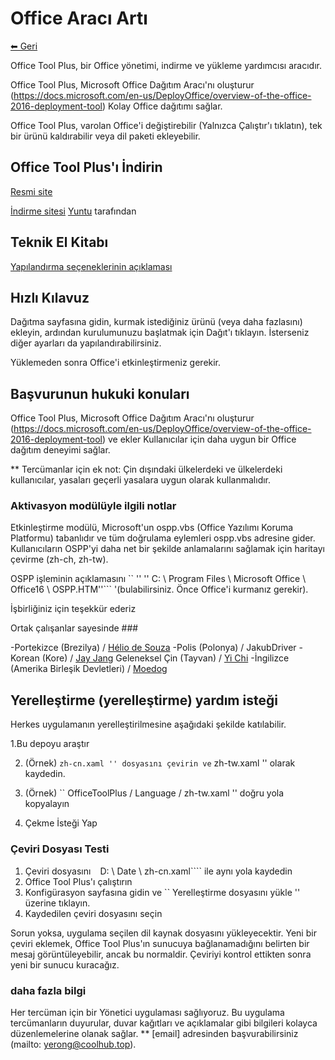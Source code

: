 ﻿# Office Aracı Artı

[⬅ Geri](https://github.com/YerongAI/Office-Tool)

Office Tool Plus, bir Office yönetimi, indirme ve yükleme yardımcısı aracıdır.

Office Tool Plus, Microsoft Office Dağıtım Aracı'nı oluşturur (https://docs.microsoft.com/en-us/DeployOffice/overview-of-the-office-2016-deployment-tool) Kolay Office dağıtımı sağlar.

Office Tool Plus, varolan Office'i değiştirebilir (Yalnızca Çalıştır'ı tıklatın), tek bir ürünü kaldırabilir veya dil paketi ekleyebilir.

## Office Tool Plus'ı İndirin

[Resmi site](https://otp.landian.vip/)

[İndirme sitesi](https://delivery.yuntu.dev/office-tool/) [Yuntu](https://www.yuntu.dev/) tarafından 

## Teknik El Kitabı

[Yapılandırma seçeneklerinin açıklaması](https://docs.microsoft.com/en-us/DeployOffice/configuration-options-for-the-office-2016-deployment-tool)

## Hızlı Kılavuz

Dağıtma sayfasına gidin, kurmak istediğiniz ürünü (veya daha fazlasını) ekleyin, ardından kurulumunuzu başlatmak için Dağıt'ı tıklayın. İsterseniz diğer ayarları da yapılandırabilirsiniz.

Yüklemeden sonra Office'i etkinleştirmeniz gerekir.

## Başvurunun hukuki konuları

Office Tool Plus, Microsoft Office Dağıtım Aracı'nı oluşturur (https://docs.microsoft.com/en-us/DeployOffice/overview-of-the-office-2016-deployment-tool) ve ekler Kullanıcılar için daha uygun bir Office dağıtım deneyimi sağlar.

** Tercümanlar için ek not: Çin dışındaki ülkelerdeki ve ülkelerdeki kullanıcılar, yasaları geçerli yasalara uygun olarak kullanmalıdır.

### Aktivasyon modülüyle ilgili notlar

Etkinleştirme modülü, Microsoft'un ospp.vbs (Office Yazılımı Koruma Platformu) tabanlıdır ve tüm doğrulama eylemleri ospp.vbs adresine gider. Kullanıcıların OSPP'yi daha net bir şekilde anlamalarını sağlamak için haritayı çevirme (zh-ch, zh-tw).

OSPP işleminin açıklamasını `` '' '' C: \ Program Files \ Microsoft Office \ Office16 \ OSPP.HTM''``` '(bulabilirsiniz. Önce Office'i kurmanız gerekir).

İşbirliğiniz için teşekkür ederiz

Ortak çalışanlar sayesinde ###

-Portekizce (Brezilya) / [Hélio de Souza](https://sway.office.com/RVue6qySNJ2DzYrs?ref=Link)
-Polis (Polonya) / JakubDriver
-Korean (Kore) / [Jay Jang](https://github.com/yaeyaya)
Geleneksel Çin (Tayvan) / [Yi Chi](https://github.com/chiyi4488)
-İngilizce (Amerika Birleşik Devletleri) / [Moedog](https://prprpr.love)

## Yerelleştirme (yerelleştirme) yardım isteği

Herkes uygulamanın yerelleştirilmesine aşağıdaki şekilde katılabilir.

1.Bu depoyu araştır

2. (Örnek) `` zh-cn.xaml '' dosyasını çevirin ve `` zh-tw.xaml '' olarak kaydedin.

3. (Örnek) `` OfficeToolPlus / Language / zh-tw.xaml '' doğru yola kopyalayın

4. Çekme İsteği Yap

### Çeviri Dosyası Testi

1. Çeviri dosyasını `` `` D: \ Date \ zh-cn.xaml```` ile aynı yola kaydedin
2. Office Tool Plus'ı çalıştırın
3. Konfigürasyon sayfasına gidin ve `` Yerelleştirme dosyasını yükle '' üzerine tıklayın.
4. Kaydedilen çeviri dosyasını seçin

Sorun yoksa, uygulama seçilen dil kaynak dosyasını yükleyecektir. Yeni bir çeviri eklemek, Office Tool Plus'ın sunucuya bağlanamadığını belirten bir mesaj görüntüleyebilir, ancak bu normaldir. Çeviriyi kontrol ettikten sonra yeni bir sunucu kuracağız.

### daha fazla bilgi

Her tercüman için bir Yönetici uygulaması sağlıyoruz. Bu uygulama tercümanların duyurular, duvar kağıtları ve açıklamalar gibi bilgileri kolayca düzenlemelerine olanak sağlar.
** [email] adresinden başvurabilirsiniz (mailto: yerong@coolhub.top).